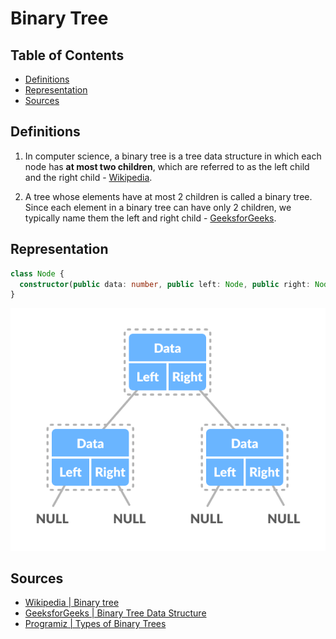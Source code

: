 # Binary Tree

## Table of Contents
- [Definitions](#definitions)
- [Representation](#representation)
- [Sources](#sources)

## Definitions
1. In computer science, a binary tree is a tree data structure in which each node has
**at most two children**, which are referred to as the left child and the right child -
[Wikipedia][1].

2. A tree whose elements have at most 2 children is called a binary tree. Since each
element in a binary tree can have only 2 children, we typically name them the left and
right child - [GeeksforGeeks][2].

## Representation

```typescript
class Node {
  constructor(public data: number, public left: Node, public right: Node)
}
```

![Binary Tree Representation](./resources/binary-tree-representation.png)

## Sources
- [Wikipedia | Binary tree][1]
- [GeeksforGeeks | Binary Tree Data Structure][2]
- [Programiz | Types of Binary Trees][3]

[1]: https://en.wikipedia.org/wiki/Binary_tree
[2]: https://www.geeksforgeeks.org/binary-tree-data-structure/
[3]: https://www.programiz.com/dsa/binary-tree
